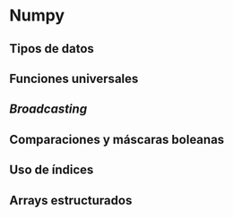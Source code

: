 # Numpy

## Tipos de datos

## Funciones universales

## *Broadcasting*

## Comparaciones y máscaras boleanas

## Uso de índices

## Arrays estructurados
